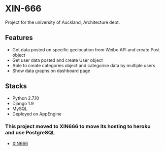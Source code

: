 # XIN-666

Project for the university of Auckland, Architecture dept. 

## Features

- Get data posted on specific geolocation from Weibo API and create Post object
- Get user data posted and create User object
- Able to create categories object and categorise data by multiple users
- Show data graphs on dashboard page 

## Stacks
- Python 2.7.10
- Django 1.9
- MySQL
- Deployed on AppEngine

### This project moved to XIN666 to move its hosting to heroku and use PostgreSQL

- [XIN666](https://github.com/edenpark/xin666/)

